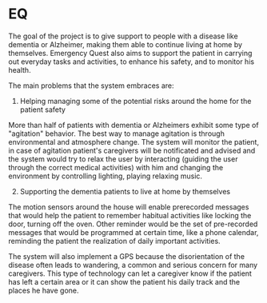 # EQ
The goal of the project is to give support to people with a disease like dementia or Alzheimer, making them able to continue living at home by themselves.
Emergency Quest also aims to support the patient in carrying out everyday tasks and activities, to enhance his safety, and to monitor his health.

The main problems that the system embraces are:

1) Helping managing some of the potential risks around the home for the patient safety

More than half of patients with dementia or Alzheimers exhibit some type of "agitation" behavior. The best way to manage agitation is through environmental and atmosphere change. The system will monitor the patient, in case of agitation patient's caregivers will be notificated and advised and the system would try to relax the user by interacting (guiding the user through the correct medical activities) with him and changing the environment by controlling lighting, playing relaxing music.

2) Supporting the dementia patients to live at home by themselves

The motion sensors around the house will enable prerecorded messages that would help the patient to remember habitual activities like locking the door, turning off the oven.
Other reminder would be the set of pre-recorded messages that would be programmed at certain time, like a phone calendar, reminding the patient the realization of daily important activities.

The system will also implement a GPS because the disorientation of the disease often leads to wandering, a common and serious concern for many caregivers. This type of technology can let a caregiver know if the patient has left a certain area or it can show the patient his daily track and the places he have gone.

